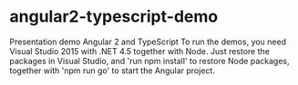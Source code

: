 # angular2-typescript-demo
Presentation demo Angular 2 and TypeScript
To run the demos, you need Visual Studio 2015 with .NET 4.5 together with Node. 
Just restore the packages in Visual Studio, and 'run npm install' to restore Node packages, together with 'npm run go' to start the Angular project.
